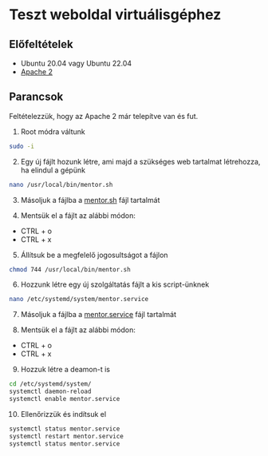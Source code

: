 # Teszt weboldal virtuálisgéphez

## Előfeltételek

- Ubuntu 20.04 vagy Ubuntu 22.04
- [Apache 2](apache-install.md)

## Parancsok

Feltételezzük, hogy az Apache 2 már telepítve van és fut. 

1. Root módra váltunk

```bash
sudo -i
```

2. Egy új fájlt hozunk létre, ami majd a szükséges web tartalmat létrehozza, ha elindul a gépünk

```bash
nano /usr/local/bin/mentor.sh
```

3. Másoljuk a fájlba a [mentor.sh](mentor.sh) fájl tartalmát

4. Mentsük el a fájlt az alábbi módon:

- CTRL + o
- CTRL + x

5. Állítsuk be a megfelelő jogosultságot a fájlon

```bash
chmod 744 /usr/local/bin/mentor.sh
```

6. Hozzunk létre egy új szolgáltatás fájlt a kis script-ünknek

```bash
nano /etc/systemd/system/mentor.service
```

7. Másoljuk a fájlba a [mentor.service](mentor.service) fájl tartalmát

8. Mentsük el a fájlt az alábbi módon:

- CTRL + o
- CTRL + x

9. Hozzuk létre a deamon-t is

```bash
cd /etc/systemd/system/
systemctl daemon-reload
systemctl enable mentor.service
```

10. Ellenőrizzük és indítsuk el

```bash
systemctl status mentor.service
systemctl restart mentor.service
systemctl status mentor.service
```